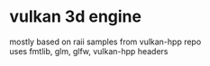 # vulkan 3d engine
mostly based on raii samples from vulkan-hpp repo\
uses fmtlib, glm, glfw, vulkan-hpp headers
